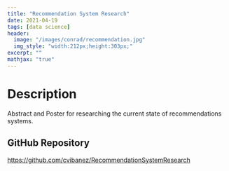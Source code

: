 ```yaml
---
title: "Recommendation System Research"
date: 2021-04-19
tags: [data science]
header:
  image: "/images/conrad/recommendation.jpg"
  img_style: "width:212px;height:303px;"
excerpt: ""
mathjax: "true"
---
```


# Description
Abstract and Poster for researching the current state of recommendations systems.

## GitHub Repository
<a href="https://github.com/cvibanez/RecommendationSystemResearch">https://github.com/cvibanez/RecommendationSystemResearch</a>

